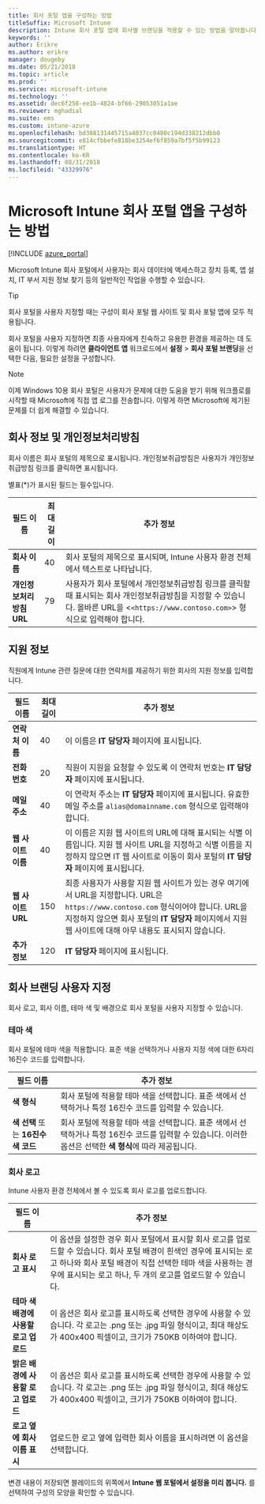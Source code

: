 ```yaml
---
title: 회사 포털 앱을 구성하는 방법
titleSuffix: Microsoft Intune
description: Intune 회사 포털 앱에 회사별 브랜딩을 적용할 수 있는 방법을 알아봅니다.
keywords: ''
author: Erikre
ms.author: erikre
manager: dougeby
ms.date: 05/21/2018
ms.topic: article
ms.prod: ''
ms.service: microsoft-intune
ms.technology: ''
ms.assetid: dec6f258-ee1b-4824-bf66-29053051a1ae
ms.reviewer: mghadial
ms.suite: ems
ms.custom: intune-azure
ms.openlocfilehash: bd388131445715a4037cc0480c194d338212dbb0
ms.sourcegitcommit: e814cfbbefe818be3254ef6f859a7bf5f5b99123
ms.translationtype: HT
ms.contentlocale: ko-KR
ms.lasthandoff: 08/31/2018
ms.locfileid: "43329976"
---
```

# <a name="how-to-configure-the-microsoft-intune-company-portal-app"></a>Microsoft Intune 회사 포털 앱을 구성하는 방법

[!INCLUDE [azure_portal](./includes/azure_portal.md)]

Microsoft Intune 회사 포털에서 사용자는 회사 데이터에 액세스하고 장치 등록, 앱 설치, IT 부서 지원 정보 찾기 등의 일반적인 작업을 수행할 수 있습니다.        

> [!Tip]        
> 회사 포털을 사용자 지정할 때는 구성이 회사 포털 웹 사이트 및 회사 포털 앱에 모두 적용됩니다.       

회사 포털을 사용자 지정하면 최종 사용자에게 친숙하고 유용한 환경을 제공하는 데 도움이 됩니다. 이렇게 하려면 **클라이언트 앱** 워크로드에서 **설정** > **회사 포털 브랜딩**을 선택한 다음, 필요한 설정을 구성합니다.  

> [!Note]       
> 이제 Windows 10용 회사 포털은 사용자가 문제에 대한 도움을 받기 위해 워크플로를 시작할 때 Microsoft에 직접 앱 로그를 전송합니다. 이렇게 하면 Microsoft에 제기된 문제를 더 쉽게 해결할 수 있습니다.  

## <a name="company-information-and-privacy-statement"></a>회사 정보 및 개인정보처리방침        
회사 이름은 회사 포털의 제목으로 표시됩니다. 개인정보취급방침은 사용자가 개인정보취급방침 링크를 클릭하면 표시됩니다.

별표(*)가 표시된 필드는 필수입니다.       


| 필드 이름 | 최대 길이 | 추가 정보 |
|---|---|---|
|**회사 이름**| 40 | 회사 포털의 제목으로 표시되며, Intune 사용자 환경 전체에서 텍스트로 나타납니다. |
| **개인정보처리방침 URL** |     79     | 사용자가 회사 포털에서 개인정보취급방침 링크를 클릭할 때 표시되는 회사 개인정보취급방침을 지정할 수 있습니다. 올바른 URL을 <`<https://www.contoso.com>`> 형식으로 입력해야 합니다. |

## <a name="support-information"></a>지원 정보      
직원에게 Intune 관련 질문에 대한 연락처를 제공하기 위한 회사의 지원 정보를 입력합니다.       

|필드 이름|최대 길이|추가 정보|
|---|---|---|
|**연락처 이름** | 40 | 이 이름은 **IT 담당자** 페이지에 표시됩니다. |
|**전화 번호** | 20 | 직원이 지원을 요청할 수 있도록 이 연락처 번호는 **IT 담당자** 페이지에 표시됩니다. |
|**메일 주소**| 40 | 이 연락처 주소는 **IT 담당자** 페이지에 표시됩니다. 유효한 메일 주소를 `alias@domainname.com` 형식으로 입력해야 합니다. |
|**웹 사이트 이름**| 40 | 이 이름은 지원 웹 사이트의 URL에 대해 표시되는 식별 이름입니다. 지원 웹 사이트 URL을 지정하고 식별 이름을 지정하지 않으면 IT 웹 사이트로 이동이 회사 포털의 **IT 담당자** 페이지에 표시됩니다. |
|**웹 사이트 URL**| 150 | 최종 사용자가 사용할 지원 웹 사이트가 있는 경우 여기에서 URL을 지정합니다. URL은 `https://www.contoso.com` 형식이어야 합니다. URL을 지정하지 않으면 회사 포털의 **IT 담당자** 페이지에서 지원 웹 사이트에 대해 아무 내용도 표시되지 않습니다. |
| **추가 정보**| 120 | **IT 담당자** 페이지에 표시됩니다. |


## <a name="company-branding-customization"></a>회사 브랜딩 사용자 지정       
회사 로고, 회사 이름, 테마 색 및 배경으로 회사 포털을 사용자 지정할 수 있습니다.     

### <a name="theme-color"></a>테마 색
회사 포털에 테마 색을 적용합니다. 표준 색을 선택하거나 사용자 지정 색에 대한 6자리 16진수 코드를 입력합니다.

|필드 이름|추가 정보|
|---|---|
|**색 형식**| 회사 포털에 적용할 테마 색을 선택합니다. 표준 색에서 선택하거나 특정 16진수 코드를 입력할 수 있습니다. |
|**색 선택** 또는 **16진수 색 코드**| 회사 포털에 적용할 테마 색을 선택합니다. 표준 색에서 선택하거나 특정 16진수 코드를 입력할 수 있습니다. 이러한 옵션은 선택한 **색 형식**에 따라 제공됩니다.  |

### <a name="company-logo"></a>회사 로고
Intune 사용자 환경 전체에서 볼 수 있도록 회사 로고를 업로드합니다.

|필드 이름|추가 정보|
|---|---|
|**회사 로고 표시**|이 옵션을 설정한 경우 회사 포털에서 표시할 회사 로고를 업로드할 수 있습니다. 회사 포털 배경이 흰색인 경우에 표시되는 로고 하나와 회사 포털 배경이 직접 선택한 테마 색을 사용하는 경우에 표시되는 로고 하나, 두 개의 로고를 업로드할 수 있습니다. |
|**테마 색 배경에 사용할 로고 업로드**| 이 옵션은 회사 로고를 표시하도록 선택한 경우에 사용할 수 있습니다. 각 로고는 .png 또는 .jpg 파일 형식이고, 최대 해상도가 400x400 픽셀이고, 크기가 750KB 이하여야 합니다. |
|**밝은 배경에 사용할 로고 업로드**| 이 옵션은 회사 로고를 표시하도록 선택한 경우에 사용할 수 있습니다. 각 로고는 .png 또는 .jpg 파일 형식이고, 최대 해상도가 400x400 픽셀이고, 크기가 750KB 이하여야 합니다. |
|**로고 옆에 회사 이름 표시**| 업로드한 로고 옆에 입력한 회사 이름을 표시하려면 이 옵션을 선택합니다. |

변경 내용이 저장되면 블레이드의 위쪽에서 **Intune 웹 포털에서 설정을 미리 봅니다.** 를 선택하여 구성의 모양을 확인할 수 있습니다.

